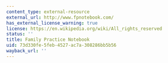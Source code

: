 ```yaml
---
content_type: external-resource
external_url: http://www.fpnotebook.com/
has_external_license_warning: true
license: https://en.wikipedia.org/wiki/All_rights_reserved
status: ''
title: Family Practice Notebook
uid: 73d330fe-5feb-4527-ac7a-308286bb5b56
wayback_url: ''
---
```

